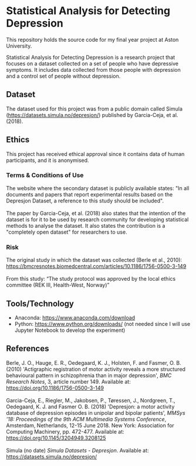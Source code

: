 # Statistical Analysis for Detecting Depression
This repository holds the source code for my final year project at Aston University.

Statistical Analysis for Detecting Depression is a research project that focuses on a dataset collected on a set of people who have depressive symptoms. It includes data collected from those people with depression and a control set of people without depression.

## Dataset
The dataset used for this project was from a public domain called Simula (<a href="https://datasets.simula.no/depresjon/">https://datasets.simula.no/depresjon/</a>) published by Garcia-Ceja, et al. (2018).

## Ethics
This project has received ethical approval since it contains data of human participants, and it is anonymised.

### Terms & Conditions of Use
The website where the secondary dataset is publicly available states: "In all documents and papers that report experimental results based on the Depresjon Dataset, a reference to this study should be included".
<br><br>
The paper by Garcia-Ceja, et al. (2018) also states that the intention of the dataset is for it to be used by research community for developing statistical methods to analyse the dataset. It also states the contribution is a "completely open dataset" for researchers to use.

### Risk
The original study in which the dataset was collected (Berle et al., 2010): <a href="https://bmcresnotes.biomedcentral.com/articles/10.1186/1756-0500-3-149">https://bmcresnotes.biomedcentral.com/articles/10.1186/1756-0500-3-149</a>
<br><br>
From this study: “The study protocol was approved by the local ethics committee (REK III, Health-West, Norway)”

## Tools/Technology
* Anaconda: <a href="https://www.anaconda.com/download">https://www.anaconda.com/download</a>
* Python: <a href="https://www.python.org/downloads/">https://www.python.org/downloads/</a> (not needed since I will use Jupyter Notebook to develop the experiment)

## References
Berle, J. O., Hauge, E. R., Oedegaard, K. J., Holsten, F. and Fasmer, O. B. (2010) 'Actigraphic registration of motor activity reveals a more structured behavioural pattern in schizophrenia than in major depression', <i>BMC Research Notes</i>, 3, article number 149. Available at: <a href="https://doi.org/10.1186/1756-0500-3-149">https://doi.org/10.1186/1756-0500-3-149</a>
<br><br>
Garcia-Ceja, E., Riegler, M., Jakobsen, P., Tøressen, J., Nordgreen, T., Oedegaard, K. J. and Fasmer O. B. (2018) 'Depresjon: a motor activity database of depression episodes in unipolar and bipolar patients', <i>MMSys '18: Proceedings of the 9th ACM Multimedia Systems Conference</i>, Amsterdam, Netherlands, 12-15 June 2018. New York: Association for Computing Machinery, pp. 472-477. Available at: <a href="https://doi.org/10.1145/3204949.3208125">https://doi.org/10.1145/3204949.3208125</a>
<br><br>
Simula (no date) <i>Simula Datasets - Depresjon</i>. Available at: <a href="https://datasets.simula.no/depresjon/">https://datasets.simula.no/depresjon/</a>
